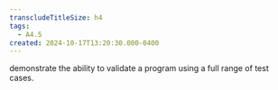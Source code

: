 ```yaml
---
transcludeTitleSize: h4
tags:
  - A4.5
created: 2024-10-17T13:20:30.000-0400
---
```

demonstrate the ability to validate a program using a full range of test cases.